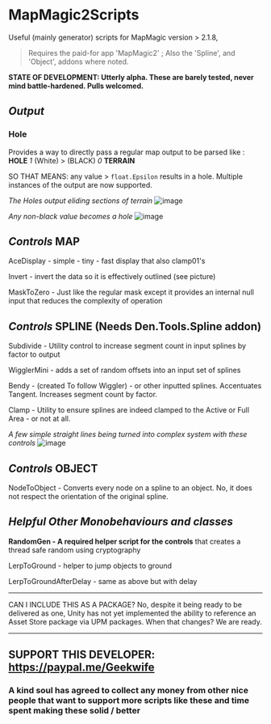 # **MapMagic2Scripts**
Useful (mainly generator) scripts for MapMagic version > 2.1.8, 
>   Requires the paid-for app 'MapMagic2' ; Also the 'Spline', and 'Object', addons where noted. 


**STATE OF DEVELOPMENT: Utterly alpha. These are barely tested, never mind battle-hardened. Pulls welcomed.**


## **_Output_**

### Hole
Provides a way to directly pass a regular map output to be parsed like :  **HOLE** _1_ (White) > (BLACK) _0_ **TERRAIN** 

SO THAT MEANS: any value > `float.Epsilon` results in a hole.  Multiple instances of the output are now supported.


_The Holes output eliding sections of terrain_
![image](https://user-images.githubusercontent.com/915232/134828043-fe01acc8-9bba-40cd-90c9-622c237914ae.png)

_Any non-black value becomes a hole_
![image](https://user-images.githubusercontent.com/915232/134827924-41131717-8b75-4d0a-8e56-e3c6b9785f32.png)

##  **_Controls_**  **MAP**

AceDisplay - simple - tiny - fast display that also clamp01's

Invert - invert the data so it is effectively outlined (see picture)

MaskToZero - Just like the regular mask except it provides an internal null input that reduces the complexity of operation

##  **_Controls_**  **SPLINE** (Needs Den.Tools.Spline addon)

Subdivide - Utility control to increase segment count in input splines by factor to output

WigglerMini - adds a set of random offsets into an input set of splines 

Bendy - (created To follow Wiggler) - or other inputted splines. Accentuates Tangent. Increases segment count by factor.

Clamp - Utility to ensure splines are indeed clamped to the Active or Full Area - or not at all.

_A few simple straight lines being turned into complex system with these controls_
![image](https://user-images.githubusercontent.com/915232/134523551-e3e6cd56-2761-4860-9f72-9a6cc123b665.png)


##  **_Controls_**  **OBJECT**

NodeToObject - Converts every node on a spline to an object. No, it does not respect the orientation of the original spline.

##  **_Helpful Other Monobehaviours and classes_**

**RandomGen - A required helper script for the controls** that creates a thread safe random using cryptography  

LerpToGround - helper to jump objects to ground

LerpToGroundAfterDelay - same as above but with delay

---

CAN I INCLUDE THIS AS A PACKAGE?  No, despite it being ready to be delivered as one, Unity has not yet implemented the ability to reference an Asset Store package via UPM packages.
When that changes? We are ready.

---

## SUPPORT THIS DEVELOPER: https://paypal.me/Geekwife     
###  A kind soul has agreed to collect any money from other nice people that want to support more scripts like these and time spent making these solid / better
